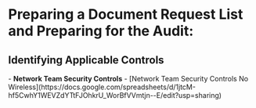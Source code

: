 <h1>Preparing a Document Request List and Preparing for the Audit:</a> <a </a></h1>

<h2>Identifying Applicable Controls</h2>
- <b>Network Team Security Controls</b>  
  - [Network Team Security Controls No Wireless](https://docs.google.com/spreadsheets/d/1jtcM-hf5CwhY1WEVZdYTtFJOhkrU_WorBfVVmtjn--E/edit?usp=sharing)
